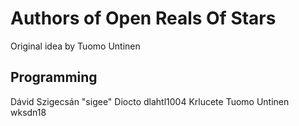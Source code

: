 # Authors of Open Reals Of Stars

Original idea by Tuomo Untinen

## Programming

Dávid Szigecsán "sigee"
Diocto
dlahtl1004
Krlucete
Tuomo Untinen
wksdn18


